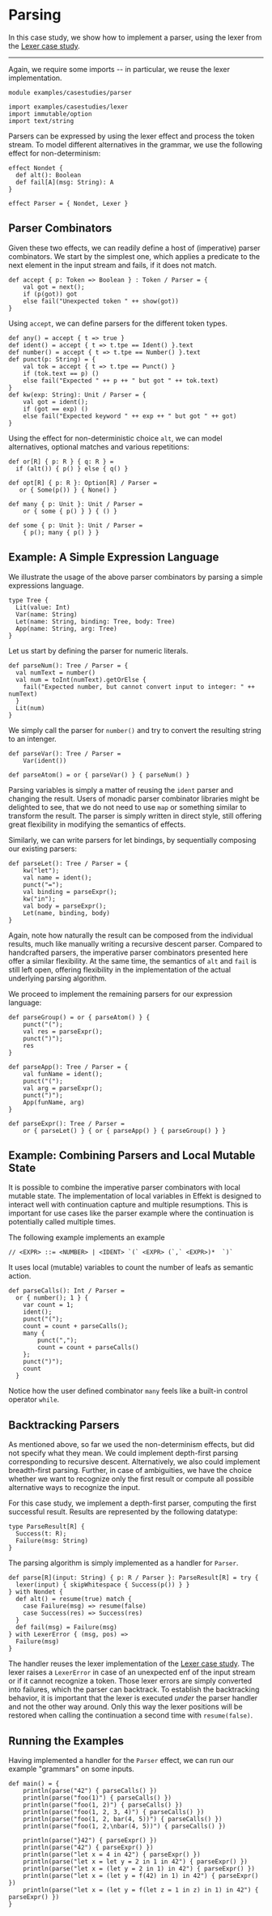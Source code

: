# Parsing
In this case study, we show how to implement a parser, using the lexer from the
[Lexer case study](lexer.md).

---

Again, we require some imports -- in particular, we reuse the lexer implementation.
```
module examples/casestudies/parser

import examples/casestudies/lexer
import immutable/option
import text/string
```

Parsers can be expressed by using the lexer effect and process the token stream. To model different alternatives in the grammar, we use the following effect for non-determinism:

```
effect Nondet {
  def alt(): Boolean
  def fail[A](msg: String): A
}

effect Parser = { Nondet, Lexer }
```

## Parser Combinators
Given these two effects, we can readily define a host of (imperative) parser combinators.
We start by the simplest one, which applies a predicate to the next element in the
input stream and fails, if it does not match.

```
def accept { p: Token => Boolean } : Token / Parser = {
    val got = next();
    if (p(got)) got
    else fail("Unexpected token " ++ show(got))
}
```

Using `accept`, we can define parsers for the different token types.
```
def any() = accept { t => true }
def ident() = accept { t => t.tpe == Ident() }.text
def number() = accept { t => t.tpe == Number() }.text
def punct(p: String) = {
    val tok = accept { t => t.tpe == Punct() }
    if (tok.text == p) ()
    else fail("Expected " ++ p ++ " but got " ++ tok.text)
}
def kw(exp: String): Unit / Parser = {
    val got = ident();
    if (got == exp) ()
    else fail("Expected keyword " ++ exp ++ " but got " ++ got)
}
```
Using the effect for non-deterministic choice `alt`, we can model alternatives, optional matches and various repetitions:
```
def or[R] { p: R } { q: R } =
  if (alt()) { p() } else { q() }

def opt[R] { p: R }: Option[R] / Parser =
   or { Some(p()) } { None() }

def many { p: Unit }: Unit / Parser =
    or { some { p() } } { () }

def some { p: Unit }: Unit / Parser =
    { p(); many { p() } }
```

## Example: A Simple Expression Language
We illustrate the usage of the above parser combinators by parsing a simple
expressions language.

```
type Tree {
  Lit(value: Int)
  Var(name: String)
  Let(name: String, binding: Tree, body: Tree)
  App(name: String, arg: Tree)
}
```

Let us start by defining the parser for numeric literals.
```
def parseNum(): Tree / Parser = {
  val numText = number()
  val num = toInt(numText).getOrElse {
    fail("Expected number, but cannot convert input to integer: " ++ numText)
  }
  Lit(num)
}
```
We simply call the parser for `number()` and try to convert the
resulting string to an intenger.

```
def parseVar(): Tree / Parser =
    Var(ident())

def parseAtom() = or { parseVar() } { parseNum() }
```
Parsing variables is simply a matter of reusing the `ident` parser and changing the
result. Users of monadic parser combinator libraries might be delighted to see, that we
do not need to use `map` or something similar to transform the result. The parser is
simply written in direct style, still offering great flexibility in modifying the
semantics of effects.

Similarly, we can write parsers for let bindings, by sequentially composing
our existing parsers:
```
def parseLet(): Tree / Parser = {
    kw("let");
    val name = ident();
    punct("=");
    val binding = parseExpr();
    kw("in");
    val body = parseExpr();
    Let(name, binding, body)
}
```
Again, note how naturally the result can be composed from the individual results, much like
manually writing a recursive descent parser. Compared to handcrafted parsers, the imperative
parser combinators presented here offer a similar flexibility. At the same time, the semantics
of `alt` and `fail` is still left open, offering flexibility in the implementation of the actual underlying parsing algorithm.

We proceed to implement the remaining parsers for our expression language:
```
def parseGroup() = or { parseAtom() } {
    punct("(");
    val res = parseExpr();
    punct(")");
    res
}

def parseApp(): Tree / Parser = {
    val funName = ident();
    punct("(");
    val arg = parseExpr();
    punct(")");
    App(funName, arg)
}

def parseExpr(): Tree / Parser =
    or { parseLet() } { or { parseApp() } { parseGroup() } }
```

## Example: Combining Parsers and Local Mutable State
It is possible to combine the imperative parser combinators with
local mutable state. The implementation of local variables in Effekt is
designed to interact well with continuation capture and multiple resumptions.
This is important for use cases like the parser example where the continuation is
potentially called multiple times.

The following example implements an example
```
// <EXPR> ::= <NUMBER> | <IDENT> `(` <EXPR> (`,` <EXPR>)*  `)`
```
It uses local (mutable) variables to count the number of leafs as semantic action.
```
def parseCalls(): Int / Parser =
  or { number(); 1 } {
    var count = 1;
    ident();
    punct("(");
    count = count + parseCalls();
    many {
        punct(",");
        count = count + parseCalls()
    };
    punct(")");
    count
  }
```
Notice how the user defined combinator `many` feels like a built-in control operator
`while`.

## Backtracking Parsers
As mentioned above, so far we used the non-determinism effects, but did not specify
what they mean. We could implement depth-first parsing corresponding to recursive descent.
Alternatively, we also could implement breadth-first parsing. Further, in case of
ambiguities, we have the choice whether we want to recognize only the first result
or compute all possible alternative ways to recognize the input.

For this case study, we implement a depth-first parser, computing the first
successful result. Results are represented by the following datatype:
```
type ParseResult[R] {
  Success(t: R);
  Failure(msg: String)
}
```

The parsing algorithm is simply implemented as a handler for `Parser`.

```
def parse[R](input: String) { p: R / Parser }: ParseResult[R] = try {
  lexer(input) { skipWhitespace { Success(p()) } }
} with Nondet {
  def alt() = resume(true) match {
    case Failure(msg) => resume(false)
    case Success(res) => Success(res)
  }
  def fail(msg) = Failure(msg)
} with LexerError { (msg, pos) =>
  Failure(msg)
}
```
The handler reuses the lexer implementation of the [Lexer case study](lexer.md). The lexer
raises a `LexerError` in case of an unexpected enf of the input stream or if it cannot
recognize a token. Those lexer errors are simply converted into failures, which the
parser can backtrack. To establish the backtracking behavior, it is important that the
lexer is executed _under_ the parser handler and not the other way around. Only this way
the lexer positions will be restored when calling the continuation a second time with `resume(false)`.


## Running the Examples
Having implemented a handler for the `Parser` effect, we can run our example "grammars" on some inputs.

```
def main() = {
    println(parse("42") { parseCalls() })
    println(parse("foo(1)") { parseCalls() })
    println(parse("foo(1, 2)") { parseCalls() })
    println(parse("foo(1, 2, 3, 4)") { parseCalls() })
    println(parse("foo(1, 2, bar(4, 5))") { parseCalls() })
    println(parse("foo(1, 2,\nbar(4, 5))") { parseCalls() })

    println(parse("}42") { parseExpr() })
    println(parse("42") { parseExpr() })
    println(parse("let x = 4 in 42") { parseExpr() })
    println(parse("let x = let y = 2 in 1 in 42") { parseExpr() })
    println(parse("let x = (let y = 2 in 1) in 42") { parseExpr() })
    println(parse("let x = (let y = f(42) in 1) in 42") { parseExpr() })
    println(parse("let x = (let y = f(let z = 1 in z) in 1) in 42") { parseExpr() })
}
```